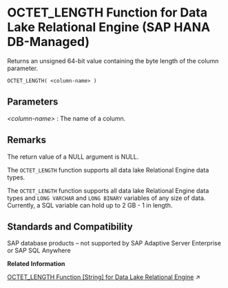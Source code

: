 <!-- loio5a0cde720c794a5e877759b652354e75 -->

# OCTET\_LENGTH Function for Data Lake Relational Engine \(SAP HANA DB-Managed\)

Returns an unsigned 64-bit value containing the byte length of the column parameter.



```
OCTET_LENGTH( <column-name> )
```



<a name="loio5a0cde720c794a5e877759b652354e75__section_qpq_3mn_vrb"/>

## Parameters

 *<column-name\>*
 :   The name of a column.

 

<a name="loio5a0cde720c794a5e877759b652354e75__section_vw1_jmn_vrb"/>

## Remarks

The return value of a NULL argument is NULL.

The `OCTET_LENGTH` function supports all data lake Relational Engine data types.

The `OCTET_LENGTH` function supports all data lake Relational Engine data types and `LONG VARCHAR` and `LONG BINARY` variables of any size of data. Currently, a SQL variable can hold up to 2 GB - 1 in length.



<a name="loio5a0cde720c794a5e877759b652354e75__section_crt_jmn_vrb"/>

## Standards and Compatibility

SAP database products – not supported by SAP Adaptive Server Enterprise or SAP SQL Anywhere

**Related Information**  


[OCTET_LENGTH Function [String] for Data Lake Relational Engine](https://help.sap.com/viewer/19b3964099384f178ad08f2d348232a9/2023_1_QRC/en-US/a56c053484f21015952de04bc4dab521.html "Returns an unsigned 64-bit value containing the byte length of the column parameter.") :arrow_upper_right:

